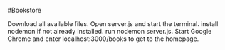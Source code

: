 #Bookstore

Download all available files.
Open server.js and start the terminal.
install nodemon if not already installed.
run nodemon server.js.
Start Google Chrome and enter localhost:3000/books to get to the homepage.
